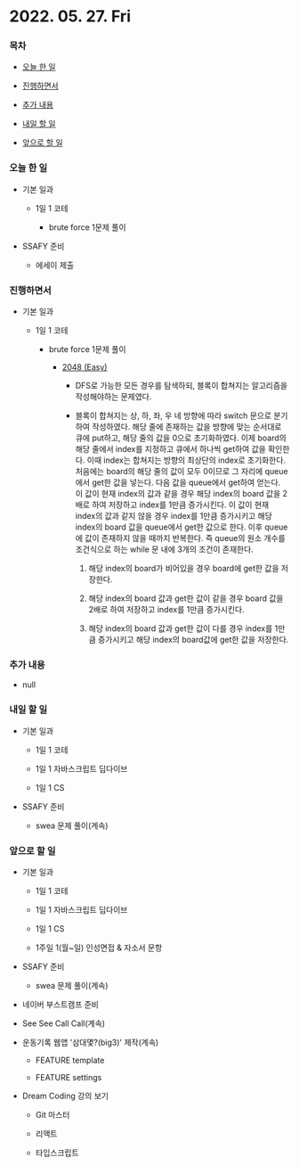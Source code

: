 # 2022. 05. 27. Fri

### 목차

- [오늘 한 일](#오늘-한-일)

- [진행하면서](#진행하면서)

- [추가 내용](#추가-내용)

- [내일 할 일](#내일-할-일)

- [앞으로 할 일](#앞으로-할-일)

### 오늘 한 일

- 기본 일과

  - 1일 1 코테

    - brute force 1문제 풀이

- SSAFY 준비

  - 에세이 제출

### 진행하면서

- 기본 일과

  - 1일 1 코테

    - brute force 1문제 풀이

      - [2048 (Easy)](https://www.acmicpc.net/problem/12100)

        - DFS로 가능한 모든 경우를 탐색하되, 블록이 합쳐지는 알고리즘을 작성해야하는 문제였다.

        - 블록이 합쳐지는 상, 하, 좌, 우 네 방향에 따라 switch 문으로 분기하여 작성하였다. 해당 줄에 존재하는 값을 방향에 맞는 순서대로 큐에 put하고, 해당 줄의 값을 0으로 초기화하였다. 이제 board의 해당 줄에서 index를 지정하고 큐에서 하나씩 get하여 값을 확인한다. 이때 index는 합쳐지는 방향의 최상단의 index로 초기화한다. 처음에는 board의 해당 줄의 값이 모두 0이므로 그 자리에 queue에서 get한 값을 넣는다. 다음 값을 queue에서 get하여 얻는다. 이 값이 현재 index의 값과 같을 경우 해당 index의 board 값을 2배로 하여 저장하고 index를 1만큼 증가시킨다. 이 값이 현재 index의 값과 같지 않을 경우 index를 1만큼 증가시키고 해당 index의 board 값을 queue에서 get한 값으로 한다. 이후 queue에 값이 존재하지 않을 때까지 반복한다. 즉 queue의 원소 개수를 조건식으로 하는 while 문 내에 3개의 조건이 존재한다.

          1. 해당 index의 board가 비어있을 경우 board에 get한 값을 저장한다.

          2. 해당 index의 board 값과 get한 값이 같을 경우 board 값을 2배로 하여 저장하고 index를 1만큼 증가시킨다.

          3. 해당 index의 board 값과 get한 값이 다를 경우 index를 1만큼 증가시키고 해당 index의 board값에 get한 값을 저장한다.

### 추가 내용

- null

### 내일 할 일

- 기본 일과

  - 1일 1 코테

  - 1일 1 자바스크립트 딥다이브

  - 1일 1 CS

- SSAFY 준비

  - swea 문제 풀이(계속)

### 앞으로 할 일

- 기본 일과

  - 1일 1 코테

  - 1일 1 자바스크립트 딥다이브

  - 1일 1 CS

  - 1주일 1(월~일) 인성면접 & 자소서 문항

- SSAFY 준비

  - swea 문제 풀이(계속)

- 네이버 부스트캠프 준비

- See See Call Call(계속)

- 운동기록 웹앱 '삼대몇?(big3)' 제작(계속)

  - FEATURE template

  - FEATURE settings

- Dream Coding 강의 보기

  - Git 마스터

  - 리액트

  - 타입스크립트

<br><br>
